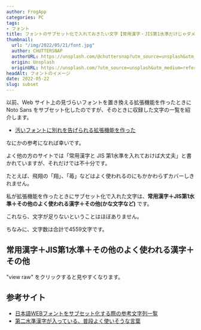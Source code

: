 ```yaml
---
author: FrogApp
categories: PC
tags:
- フォント
title: フォントのサブセット化で入れておきたい文字【常用漢字・JIS第1水準だけじゃダメ】
thumbnail:
  url: "/img/2022/05/21/font.jpg"
  author: CHUTTERSNAP
  authorURL: https://unsplash.com/@chuttersnap?utm_source=unsplash&utm_medium=referral&utm_content=creditCopyText
  origin: Unsplash
  originURL: https://unsplash.com/?utm_source=unsplash&utm_medium=referral&utm_content=creditCopyText
headAlt: フォントのイメージ
date: 2022-05-22
slug: subset
---
```


以前、Web サイト上の見づらいフォントを置き換える拡張機能を作ったときに Noto Sans をサブセット化したのですが、そのときに収録した文字の一覧を紹介します。

* [汚いフォントに別れを告げられる拡張機能を作った](https://frogapp.net/blog/2022-05/noto)

なにかの参考になれば幸いです。

よく他の方のサイトでは「常用漢字と JIS 第1水準を入れておけば大丈夫」と書かれていますが、それだけでは不十分です。

たとえば、飛翔の「翔」、「苺」などはよく使われるのにもかかわらずカバーしきれません。

私が拡張機能を作ったときにサブセット化で入れた文字は、**常用漢字＋JIS第1水準＋その他のよく使われる漢字＋その他(かな文字など)** です。

これなら、文字が足りないということはほぼありません。

ちなみに、文字数は合計で4559文字です。

## 常用漢字＋JIS第1水準＋その他のよく使われる漢字＋その他

"view raw" をクリックすると見やすくなります。

<script src="https://gist.github.com/r-40021/1ae4581bff11218e8fe202eb6ffe71c4.js"></script>

## 参考サイト

* <a href="https://u-618.org/webfont-subset/" target="_blank" rel="noopener noreferrer">日本語WEBフォントをサブセット化する際の参考文字列一覧</a>
* <a href="https://suzukimemo.com/post-5613" target="_blank" rel="noopener noreferrer">第二水準漢字が入っている、普段よく使いそうな言葉</a>
